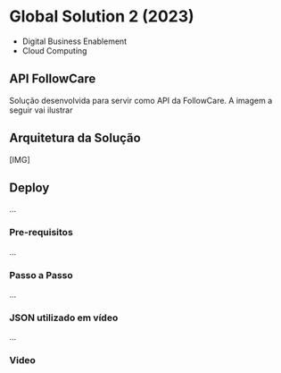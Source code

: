# Global Solution 2 (2023)
- Digital Business Enablement<br>
- Cloud Computing

## API FollowCare
Solução desenvolvida para servir como API da FollowCare. A imagem a seguir
vai ilustrar  

## Arquitetura da Solução
[IMG]

## Deploy
...

### Pre-requisitos
...
### Passo a Passo
...
### JSON utilizado em vídeo
...
### Video


